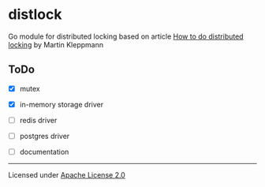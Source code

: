 # distlock

Go module for distributed locking based on article [How to do distributed locking](https://martin.kleppmann.com/2016/02/08/how-to-do-distributed-locking.html) by Martin Kleppmann

## ToDo

- [x] mutex
- [x] in-memory storage driver
- [ ] redis driver
- [ ] postgres driver
- [ ] documentation


---
Licensed under [Apache License 2.0](https://github.com/dmitrymomot/distlock/blob/master/LICENSE)